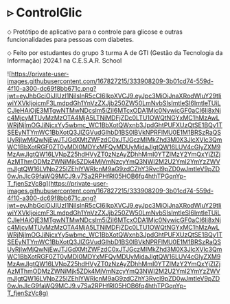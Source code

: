 # ▹ ControlGlic

⬦ Protótipo de aplicativo para o controle para glicose e outras funcionalidades para pessoas com diabetes.

⬦ Feito por estudantes do grupo 3 turma A de GTI (Gestão da Tecnologia da Informação) 2024.1 na C.E.S.A.R. School

![https://private-user-images.githubusercontent.com/167827215/333908209-3b01cd74-559d-4f10-a300-dc69f8bb671c.png?jwt=eyJhbGciOiJIUzI1NiIsInR5cCI6IkpXVCJ9.eyJpc3MiOiJnaXRodWIuY29tIiwiYXVkIjoicmF3LmdpdGh1YnVzZXJjb250ZW50LmNvbSIsImtleSI6ImtleTUiLCJleHAiOjE3MTgwNTMwNDcsIm5iZiI6MTcxODA1Mjc0NywicGF0aCI6Ii8xNjc4MjcyMTUvMzMzOTA4MjA5LTNiMDFjZDc0LTU1OWQtNGYxMC1hMzAwLWRjNjlmOGJiNjcxYy5wbmc_WC1BbXotQWxnb3JpdGhtPUFXUzQtSE1BQy1TSEEyNTYmWC1BbXotQ3JlZGVudGlhbD1BS0lBVkNPRFlMU0E1M1BRSzRaQSUyRjIwMjQwNjEwJTJGdXMtZWFzdC0xJTJGczMlMkZhd3M0X3JlcXVlc3QmWC1BbXotRGF0ZT0yMDI0MDYxMFQyMDUyMjdaJlgtQW16LUV4cGlyZXM9MzAwJlgtQW16LVNpZ25hdHVyZT0zNzAyZDhhMmI0YTZlMzY2YmQxYjZlZjAzMThmODMzZWNiMjk5ZDk4MjVmNzcyYmQ3NWI2M2U2YmI2YmYzZWVmJlgtQW16LVNpZ25lZEhlYWRlcnM9aG9zdCZhY3Rvcl9pZD0wJmtleV9pZD0wJnJlcG9faWQ9MCJ9.v7Sa2RPHfRI05HOB6fq4hthTPGqnYp-T_fjenSzVc8g](https://private-user-images.githubusercontent.com/167827215/333908209-3b01cd74-559d-4f10-a300-dc69f8bb671c.png?jwt=eyJhbGciOiJIUzI1NiIsInR5cCI6IkpXVCJ9.eyJpc3MiOiJnaXRodWIuY29tIiwiYXVkIjoicmF3LmdpdGh1YnVzZXJjb250ZW50LmNvbSIsImtleSI6ImtleTUiLCJleHAiOjE3MTgwNTMwNDcsIm5iZiI6MTcxODA1Mjc0NywicGF0aCI6Ii8xNjc4MjcyMTUvMzMzOTA4MjA5LTNiMDFjZDc0LTU1OWQtNGYxMC1hMzAwLWRjNjlmOGJiNjcxYy5wbmc_WC1BbXotQWxnb3JpdGhtPUFXUzQtSE1BQy1TSEEyNTYmWC1BbXotQ3JlZGVudGlhbD1BS0lBVkNPRFlMU0E1M1BRSzRaQSUyRjIwMjQwNjEwJTJGdXMtZWFzdC0xJTJGczMlMkZhd3M0X3JlcXVlc3QmWC1BbXotRGF0ZT0yMDI0MDYxMFQyMDUyMjdaJlgtQW16LUV4cGlyZXM9MzAwJlgtQW16LVNpZ25hdHVyZT0zNzAyZDhhMmI0YTZlMzY2YmQxYjZlZjAzMThmODMzZWNiMjk5ZDk4MjVmNzcyYmQ3NWI2M2U2YmI2YmYzZWVmJlgtQW16LVNpZ25lZEhlYWRlcnM9aG9zdCZhY3Rvcl9pZD0wJmtleV9pZD0wJnJlcG9faWQ9MCJ9.v7Sa2RPHfRI05HOB6fq4hthTPGqnYp-T_fjenSzVc8g)
